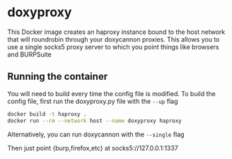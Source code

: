 # doxyproxy

This Docker image creates an haproxy instance bound to the host network that will roundrobin
through your doxycannon proxies. This allows you to use a single socks5 proxy server to which you
point things like browsers and BURPSuite

## Running the container

You will need to build every time the config file is modified.
To build the config file, first run the doxyproxy.py file with the `--up` flag

```sh
docker build -t haproxy .
docker run --rm --network host --name doxyproxy haproxy
```

Alternatively, you can run doxycannon with the `--single` flag

Then just point {burp,firefox,etc} at socks5://127.0.0.1:1337
